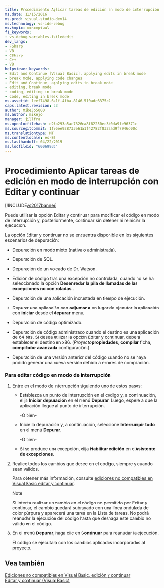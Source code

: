 ```yaml
---
title: Procedimiento Aplicar tareas de edición en modo de interrupción con Editar y continuar | Microsoft Docs
ms.date: 11/15/2016
ms.prod: visual-studio-dev14
ms.technology: vs-ide-debug
ms.topic: conceptual
f1_keywords:
- vs.debug.variables.failededit
dev_langs:
- FSharp
- VB
- CSharp
- C++
- VB
helpviewer_keywords:
- Edit and Continue [Visual Basic], applying edits in break mode
- break mode, applying code changes
- Edit and Continue, applying edits in break mode
- editing, break mode
- coding, editing in break mode
- code, editing in break mode
ms.assetid: 1eef7498-6a1f-4fba-8146-510adc6375c9
caps.latest.revision: 33
author: MikeJo5000
ms.author: mikejo
manager: jillfra
ms.openlocfilehash: e26b293a5ac7326ca8f82250ec3d0da9fe96371c
ms.sourcegitcommit: 1fc6ee928733e61a1f42782f832ead9f7946d00c
ms.translationtype: MT
ms.contentlocale: es-ES
ms.lasthandoff: 04/22/2019
ms.locfileid: "60069931"
---
```

# <a name="how-to-apply-edits-in-break-mode-with-edit-and-continue"></a>Procedimiento Aplicar tareas de edición en modo de interrupción con Editar y continuar
[!INCLUDE[vs2017banner](../includes/vs2017banner.md)]

Puede utilizar la opción Editar y continuar para modificar el código en modo de interrupción y, posteriormente, continuar sin detener ni reiniciar la ejecución.  
  
 La opción Editar y continuar no se encuentra disponible en los siguientes escenarios de depuración:  
  
- Depuración en modo mixto (nativa o administrada).  
  
- Depuración de SQL.  
  
- Depuración de un volcado de Dr. Watson.  
  
- Edición de código tras una excepción no controlada, cuando no se ha seleccionado la opción **Desenredar la pila de llamadas de las excepciones no controladas** .  
  
- Depuración de una aplicación incrustada en tiempo de ejecución.  
  
- Depurar una aplicación con **adjuntar a** en lugar de ejecutar la aplicación con **iniciar** desde el **depurar** menú.  
  
- Depuración de código optimizado.  
  
- Depuración de código administrado cuando el destino es una aplicación de 64 bits. Si desea utilizar la opción Editar y continuar, deberá establecer el destino en x86. (_Proyecto_**propiedades**, **compilar** ficha, **compilador avanzada** configuración.).  
  
- Depuración de una versión anterior del código cuando no se haya podido generar una nueva versión debido a errores de compilación.  
  
### <a name="to-edit-code-in-break-mode"></a>Para editar código en modo de interrupción  
  
1. Entre en el modo de interrupción siguiendo uno de estos pasos:  
  
    - Establezca un punto de interrupción en el código y, a continuación, elija **Iniciar depuración** en el menú **Depurar**. Luego, espere a que la aplicación llegue al punto de interrupción.  
  
         -O bien-  
  
    - Inicie la depuración y, a continuación, seleccione **Interrumpir todo** en el menú **Depurar**.  
  
         -O bien-  
  
    - Si se produce una excepción, elija **Habilitar edición** en el**Asistente de excepciones**.  
  
2. Realice todos los cambios que desee en el código, siempre y cuando sean válidos.  
  
     Para obtener más información, consulte [ediciones no compatibles en Visual Basic editar y continuar](../debugger/unsupported-edits-in-visual-basic-edit-and-continue.md).  
  
    > [!NOTE]
    >  Si intenta realizar un cambio en el código no permitido por Editar y continuar, el cambio quedará subrayado con una línea ondulada de color púrpura y aparecerá una tarea en la Lista de tareas. No podrá reanudar la ejecución del código hasta que deshaga este cambio no válido en el código.  
  
3. En el menú **Depurar**, haga clic en **Continuar** para reanudar la ejecución.  
  
     El código se ejecutará con los cambios aplicados incorporados al proyecto.  
  
## <a name="see-also"></a>Vea también  
 [Ediciones no compatibles en Visual Basic, edición y continuar](../debugger/unsupported-edits-in-visual-basic-edit-and-continue.md)   
 [Editar y continuar (Visual Basic)](../debugger/edit-and-continue-visual-basic.md)

